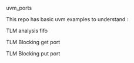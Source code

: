 uvm_ports

This repo has basic uvm examples to understand :

TLM analysis fifo

TLM Blocking get port

TLM Blocking put port
